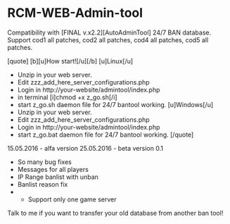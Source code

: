 # RCM-WEB-Admin-tool

Compatibility with [FINAL v.x2.2][AutoAdminTool] 24/7 BAN database.
Support cod1 all patches, cod2 all patches, cod4 all patches, cod5 all patches.

[quote]
[b][u]How start![/u][/b]
[u]Linux[/u]
* Unzip in your web server.
* Edit zzz_add_here_server_configurations.php
* Login in http://your-website/admintool/index.php
* in terminal [i]chmod +x z_go.sh[/i]
* start z_go.sh daemon file for 24/7 bantool working.
[u]Windows[/u]
* Unzip in your web server.
* Edit zzz_add_here_server_configurations.php
* Login in http://your-website/admintool/index.php
* start z_go.bat daemon file for 24/7 bantool working.
[/quote]

15.05.2016 - alfa version
25.05.2016 - beta version 0.1
* So many bug fixes
* Messages for all players
* IP Range banlist with unban
* Banlist reason fix
* - Support only one game server

Talk to me if you want to transfer your old database from another ban tool!
